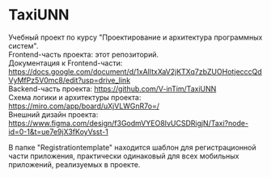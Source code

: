 # TaxiUNN
 Учебный проект по курсу "Проектирование и архитектура программных систем".  
 Frontend-часть проекта: этот репозиторий.  
 Документация к Frontend-части: https://docs.google.com/document/d/1xAIltxXaV2jKTXq7zbZUOHotjecccQdVyMfPz5V0mc8/edit?usp=drive_link  
 Backend-часть проекта: https://github.com/V-inTim/TaxiUNN  
 Схема логики и архитектуры проекта: https://miro.com/app/board/uXjVLWGnR7o=/  
 Внешний дизайн проекта: https://www.figma.com/design/f3GodmVYEO8IvUCSDRigjN/Taxi?node-id=0-1&t=ue7e9jX3fKoyVsst-1  

 В папке "Registrationtemplate" находится шаблон для регистрационной части приложения, практически одинаковый для всех мобильных приложений, реализуемых в проекте.
